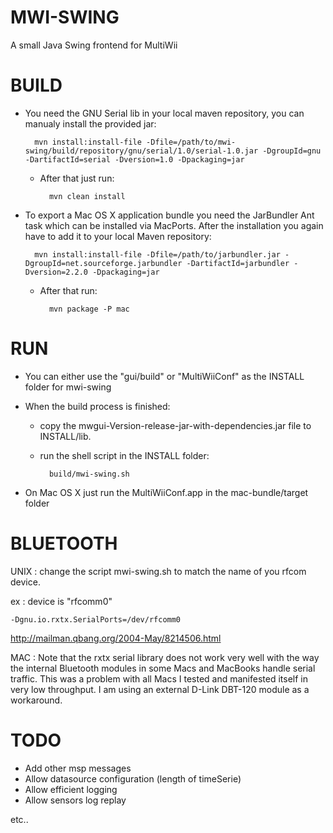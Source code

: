 MWI-SWING
=========
A small Java Swing frontend for MultiWii


BUILD
=====
* You need the GNU Serial lib in your local maven repository, you can manualy install the provided jar:   

		mvn install:install-file -Dfile=/path/to/mwi-swing/build/repository/gnu/serial/1.0/serial-1.0.jar -DgroupId=gnu -DartifactId=serial -Dversion=1.0 -Dpackaging=jar

	* After that just run:  
	
			mvn clean install

* To export a Mac OS X application bundle you need the JarBundler Ant task which can be installed via MacPorts.
After the installation you again have to add it to your local Maven repository:   

		mvn install:install-file -Dfile=/path/to/jarbundler.jar -DgroupId=net.sourceforge.jarbundler -DartifactId=jarbundler -Dversion=2.2.0 -Dpackaging=jar

	* After that run:  
	
			mvn package -P mac


RUN
===
* You can either use the "gui/build" or "MultiWiiConf" as the INSTALL folder for mwi-swing

* When the build process is finished: 
	* copy the mwgui-Version-release-jar-with-dependencies.jar file to INSTALL/lib.
	* run the shell script in the INSTALL folder:
	 
			build/mwi-swing.sh

* On Mac OS X just run the MultiWiiConf.app in the mac-bundle/target folder
 

BLUETOOTH
=========

UNIX :
 change the script mwi-swing.sh  to match the name of you rfcom device.

 ex  : device is "rfcomm0"
 
	-Dgnu.io.rxtx.SerialPorts=/dev/rfcomm0
	

 http://mailman.qbang.org/2004-May/8214506.html

MAC :
  Note that the rxtx serial library does not work very well with the way the internal Bluetooth modules in some Macs and MacBooks handle serial traffic. This was a problem with all Macs I tested and manifested itself in very low throughput. I am using an external D-Link DBT-120 module as a workaround.


TODO
====

* Add other msp messages
* Allow datasource configuration (length of timeSerie)
* Allow efficient logging
* Allow sensors log replay

etc..

